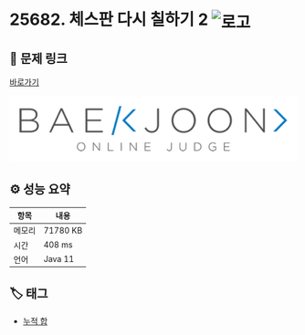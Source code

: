 # 25682. 체스판 다시 칠하기 2 <img src="https://d2gd6pc034wcta.cloudfront.net/tier/12.svg" alt="로고" height="32" style="vertical-align: middle;" />

## 🔗 문제 링크

[바로가기](https://www.acmicpc.net/problem/25682)

![백준 로고](../../images/boj.png)

## ⚙️ 성능 요약

| 항목   | 내용     |
| ------ | -------- |
| 메모리 | 71780 KB |
| 시간   | 408 ms   |
| 언어   | Java 11  |

## 🏷️ 태그

- [누적 합](https://www.acmicpc.net/problemset?sort=ac_desc&algo=139)
